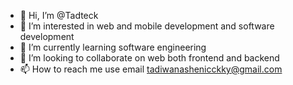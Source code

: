 - 👋 Hi, I’m @Tadteck
- 👀 I’m interested in web and mobile development and software development 
- 🌱 I’m currently learning software engineering
- 💞️ I’m looking to collaborate on web both frontend and backend
- 📫 How to reach me use email tadiwanashenicckky@gmail.com

<!---
Tadteck/Tadteck is a ✨ special ✨ repository because its `README.md` (this file) appears on your GitHub profile.
You can click the Preview link to take a look at your changes.
--->
